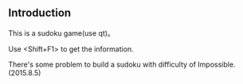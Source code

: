 ## Introduction

This is a sudoku game(use qt)。

Use <Shift+F1> to get the information.

There's some problem to build a sudoku with difficulty of Impossible.(2015.8.5)

